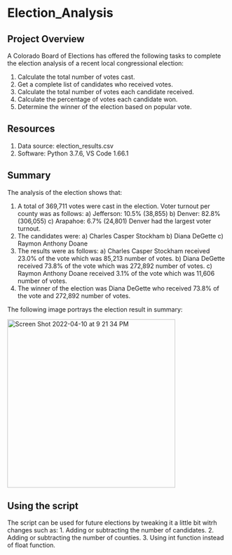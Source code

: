 # Election_Analysis

## Project Overview

A Colorado Board of Elections has offered the following tasks to complete the election analysis of a recent local congressional election:
 1. Calculate the total number of votes cast.
 2. Get a complete list of candidates who received votes.
 3. Calculate the total number of votes each candidate received.
 4. Calculate the percentage of votes each candidate won. 
 5. Determine the winner of the election based on popular vote.

 ## Resources
 1. Data source: election_results.csv
 2. Software: Python 3.7.6, VS Code 1.66.1

 ## Summary

 The analysis of the election shows that:
  1. A total of 369,711 votes were cast in the election. Voter turnout per county was as follows:
     a) Jefferson: 10.5% (38,855)
     b) Denver: 82.8% (306,055)
     c) Arapahoe: 6.7% (24,801)
    Denver had the largest voter turnout.
  2. The candidates were:
     a) Charles Casper Stockham
     b) Diana DeGette
     c) Raymon Anthony Doane
  3. The results were as follows:
     a) Charles Casper Stockham received 23.0% of the vote which was 85,213 number of votes.
     b) Diana DeGette received 73.8% of the vote which was 272,892 number of votes.
     c) Raymon Anthony Doane received 3.1% of the vote which was 11,606 number of votes.
  4. The winner of the election was Diana DeGette who received 73.8% of the vote and 272,892 number of votes.


The following image portrays the election result in summary:

<img width="383" alt="Screen Shot 2022-04-10 at 9 21 34 PM" src="https://user-images.githubusercontent.com/101376325/162654541-39fd7ea8-3ec7-4fdc-8c3a-458940d2b2c8.png">

  ## Using the script
  
  The script can be used for future elections by tweaking it a little bit witrh changes such as:
    1. Adding or subtracting the number of candidates.
    2. Adding or subtracting the number of counties.
    3. Using int function instead of float function. 


